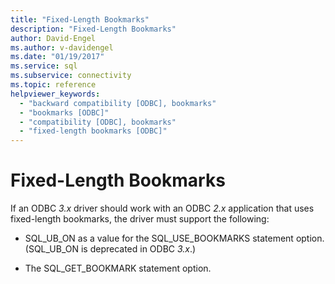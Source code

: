 ```yaml
---
title: "Fixed-Length Bookmarks"
description: "Fixed-Length Bookmarks"
author: David-Engel
ms.author: v-davidengel
ms.date: "01/19/2017"
ms.service: sql
ms.subservice: connectivity
ms.topic: reference
helpviewer_keywords:
  - "backward compatibility [ODBC], bookmarks"
  - "bookmarks [ODBC]"
  - "compatibility [ODBC], bookmarks"
  - "fixed-length bookmarks [ODBC]"
---
```

# Fixed-Length Bookmarks
If an ODBC *3.x* driver should work with an ODBC *2.x* application that uses fixed-length bookmarks, the driver must support the following:  
  
-   SQL_UB_ON as a value for the SQL_USE_BOOKMARKS statement option. (SQL_UB_ON is deprecated in ODBC *3.x*.)  
  
-   The SQL_GET_BOOKMARK statement option.
